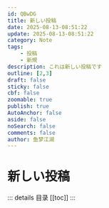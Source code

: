 ```yaml
---
id: QBwDG
title: 新しい投稿
date: 2025-08-13-08:51:22
update: 2025-08-13-08:51:22
category: Note
tags: 
    - 投稿
    - 新規
description: これは新しい投稿です
outline: [2,3]
draft: false
sticky: false
cbf: false
zoomable: true
publish: true
AutoAnchor: false
aside: false
noSearch: false 
comments: false
author: 鱼梦江湖
---
```


# 新しい投稿

::: details 目录
[[toc]]
:::

